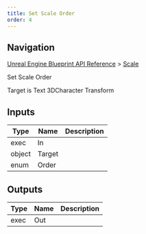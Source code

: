 ```yaml
---
title: Set Scale Order
order: 4
---
```

## Navigation

[Unreal Engine Blueprint API Reference](https://dev.epicgames.com/documentation/en-us/unreal-engine/BlueprintAPI) > [Scale](https://dev.epicgames.com/documentation/en-us/unreal-engine/BlueprintAPI/Scale)

Set Scale Order

Target is Text 3DCharacter Transform

## Inputs

| Type | Name | Description |
| --- | --- | --- |
| exec | In |  |
| object | Target |  |
| enum | Order |  |

## Outputs

| Type | Name | Description |
| --- | --- | --- |
| exec | Out |  |
